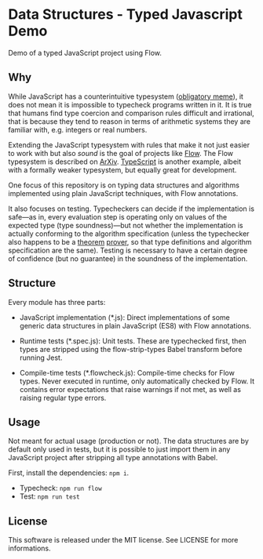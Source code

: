 # Data Structures - Typed Javascript Demo

Demo of a typed JavaScript project using Flow.

## Why

While JavaScript has a counterintuitive typesystem ([obligatory meme](https://twitter.com/cdesio/status/1013166206877163520)), it does not mean
it is impossible to typecheck programs written in it. It is true that humans find type coercion and comparison rules
difficult and irrational, that is because they tend to reason in terms of arithmetic systems they are familiar with, e.g. integers or real numbers.

Extending the JavaScript typesystem with rules that make it not just easier to work with but also _sound_ is the goal of projects
like [Flow](https://flow.org/en). The Flow typesystem is described on [ArXiv](https://arxiv.org/pdf/1708.08021.pdf). [TypeScript](https://www.typescriptlang.org/)
is another example, albeit with a formally weaker typesystem, but equally great for development.

One focus of this repository is on typing data structures and algorithms implemented using plain JavaScript techniques, with Flow annotations.

It also focuses on testing. Typecheckers can decide if the implementation is safe—as in, every evaluation step is operating only on values of the expected type (type soundness)—but not
whether the implementation is actually conforming to the algorithm specification (unless the typechecker also happens to be a [theorem](https://coq.inria.fr/) [prover](http://wiki.portal.chalmers.se/agda/pmwiki.php), so that type definitions and algorithm specification are the same). Testing is necessary to have a certain degree of confidence (but no guarantee) in the soundness of the implementation.

## Structure

Every module has three parts:

- JavaScript implementation (*.js): Direct implementations of some generic data structures in plain JavaScript (ES8) with Flow annotations.

- Runtime tests (*.spec.js): Unit tests. These are typechecked first, then types are stripped using the flow-strip-types Babel transform before running Jest.

- Compile-time tests (*.flowcheck.js): Compile-time checks for Flow types. Never executed in runtime, only automatically checked by Flow. It contains error expectations that raise warnings if not met, as well as raising regular
  type errors.

## Usage

Not meant for actual usage (production or not). The data structures are by default only used in tests, but it is possible to just import them
in any JavaScript project after stripping all type annotations with Babel.

First, install the dependencies: `npm i`.

- Typecheck: `npm run flow`
- Test: `npm run test`

## License

This software is released under the MIT license. See LICENSE for more informations.
